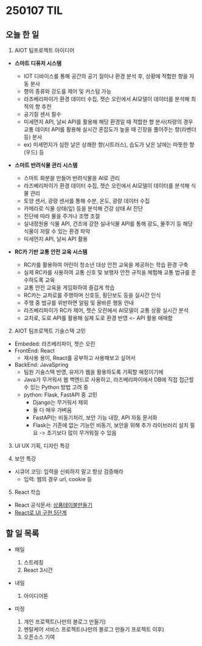 # 250107 TIL
## 오늘 한 일
1. AIOT 팀프로젝트 아이디어
- **스마트 디퓨저 시스템**
  - IOT 디바이스를 통해 공간의 공기 질이나 환경 분석 후, 상황에 적합한 향을 자동 분사
  - 향의 종류와 강도를 제어 및 커스텀 가능
  - 라즈베리파이가 환경 데이터 수집, 젯슨 오린에서 AI모델이 데이터를 분석해 최적의 향 추천
  - 공기질 센서 필수
  - 미세먼지 API, 날씨 API를 활용해 해당 환경일 때 적합한 향 분사(차량의 경우 교통 데이터 API를 활용해 실시간 혼잡도가 높을 때 긴장을 풀어주는 향(라벤더 등) 분사
  - ex) 미세먼지가 심한 날은 상쾌한 향(시트러스), 습도가 낮은 날에는 따뜻한 향(우드) 등

- **스마트 반려식물 관리 시스템**
  - 스마트 화분을 만들어 반려식물을 AI로 관리
  - 라즈베리파이가 환경 데이터 수집, 젯슨 오린에서 AI모델이 데이터를 분석해 식물 관리
  - 토양 센서, 광량 센서를 통해 수분, 온도, 광량 데이터 수집
  - 카메라로 식물 상태(잎) 등을 분석해 건강 상태 AI 진단
  - 진단에 따라 물을 주거나 조명 조절
  - 실내정원용 식물 API, 건조에 강한 실내식물 API를 통해 광도, 물주기 등 해당 식물이 자랄 수 있는 환경 파악
  - 미세먼지 API, 날씨 API 활용

- **RC카 기반 교통 안전 교육 시스템**
  - RC카를 활용하여 어린이 청소년 대상 안전 교육을 제공하는 학습 환경 구축
  - 실제 RC카를 사용하여 교통 신호 및 보행자 안전 규칙을 체험해 교통 법규를 준수하도록 교육
  - 교통 안전 교육을 게임화하여 즐겁게 학습
  - RC카는 교차로를 주행하며 신호등, 횡단보도 등을 실시간 인식
  - 주행 중 법규를 위반하면 알림 및 올바른 행동 안내
  - 라즈베리파이가 RC카 제어, 젯슨 오린에서 AI모델이 교통 상황 실시간 분석
  - 교차로, 도로 API를 활용해 실제 도로 환경 반영 <- API 활용 애매함

2. AIOT 팀프로젝트 기술스택 고민
- Embeded: 라즈베리파이, 젯슨 오린
- FrontEnd: React
  - 재사용 용이, React를 공부하고 사용해보고 싶어서
- BackEnd: JavaSpring
  - 팀원 기술스택 반영, 유저가 웹을 활용하도록 기획할 예정이기에
  - Java가 무거워서 웹 백엔드로 사용하고, 라즈베리파이에서 DB에 직접 접근할 수 있는 Python 방법 고려 중
  - python: Flask, FastAPI 중 고민
    - Django는 무거워서 제외
    - 둘 다 매우 가벼움
    - FastAPI는 비동기처리, 보안 기능 내장, API 자동 문서화
    - Flask는 기존에 없는 기능인 비동기, 보안을 위해 추가 라이브러리 설치 필요 -> 초기보다 많이 무거워질 수 있음
  
3. UI UX 기획, 디자인 특강

4. 보안 특강
  - 시큐어 코딩: 입력을 신뢰하지 말고 항상 검증해라
    - 입력: 웹의 경우 url, cookie 등

5. React 학습
  - React 공식문서: [상품테이블만들기](../React/상품테이블만들기.js)
  - [React로 UI 구현 5단계](../React/UI구현%205단계.md)

## 할 일 목록
  - 매일
    1. 스트레칭
    2. React 3시간

  - 내일
    1. 아이디어톤

  - 미정
    1. 개인 프로젝트(나만의 블로그 만들기)
    2. 멘탈케어 서비스 프로젝트(나만의 블로그 만들기 프로젝트 이후)
    3. 오픈소스 기여